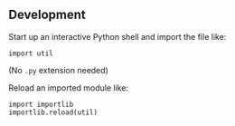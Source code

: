 ## Development

Start up an interactive Python shell and import the file like:

```
import util
```

(No `.py` extension needed)

Reload an imported module like:

```
import importlib
importlib.reload(util)
```
